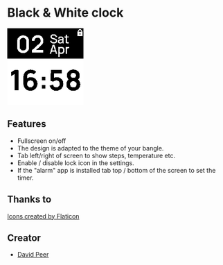 # Black & White clock

![](screenshot.png)

## Features
- Fullscreen on/off
- The design is adapted to the theme of your bangle.
- Tab left/right of screen to show steps, temperature etc.
- Enable / disable lock icon in the settings.
- If the "alarm" app is installed tab top / bottom of the screen to set the timer.

## Thanks to
<a href="https://www.flaticon.com/free-icons/" title="Icons">Icons created by Flaticon</a>

## Creator
- [David Peer](https://github.com/peerdavid)
